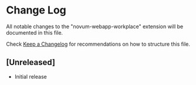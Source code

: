 # Change Log
All notable changes to the "novum-webapp-workplace" extension will be documented in this file.

Check [Keep a Changelog](http://keepachangelog.com/) for recommendations on how to structure this file.

## [Unreleased]
- Initial release
